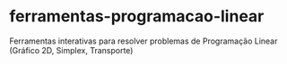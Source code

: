 # ferramentas-programacao-linear
Ferramentas interativas para resolver problemas de Programação Linear (Gráfico 2D, Simplex, Transporte)
